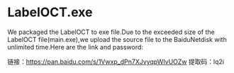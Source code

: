 ﻿# LabelOCT.exe
We packaged the LabelOCT to exe file.Due to the exceeded size of the LabelOCT file(main.exe),we upload the source file to the BaiduNetdisk with unlimited time.Here are the link and password:

链接：https://pan.baidu.com/s/1Vwxp_dPn7XJvyqpWIvUOZw 
提取码：lq2i 




